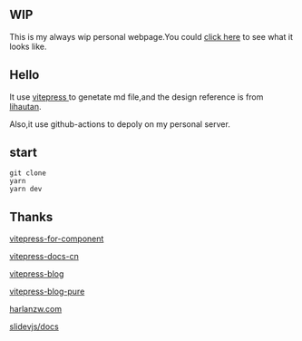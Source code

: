 
## WIP
This is my always wip personal webpage.You could [click here](http://clark-cui.top) to see what it looks like.
## Hello
It use [vitepress ](https://github.com/vuejs/vitepress) to genetate md file,and the design reference is from [lihautan](https://lihautan.com/).

Also,it use github-actions to depoly on my personal server.
## start
```shell
git clone
yarn 
yarn dev
```


## Thanks
 [vitepress-for-component](https://github.com/dewfall123/vitepress-for-component)
 
 [vitepress-docs-cn](https://github.com/docschina/vitepress-docs-cn)
 
 [vitepress-blog](https://github.com/Moking1997/vitepress-blog)
 
 [vitepress-blog-pure](https://github.com/airene/vitepress-blog-pure)
 
 [harlanzw.com](https://github.com/harlan-zw/harlanzw.com)
 
 [slidevjs/docs](https://github.com/slidevjs/docs)
 
